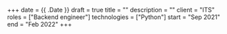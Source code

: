 +++ 
date         = {{ .Date }}
draft        = true
title        = ""
description  = ""
client       = "ITS"
roles        = ["Backend engineer"]
technologies = ["Python"]
start        = "Sep 2021"
end          = "Feb 2022"
+++

